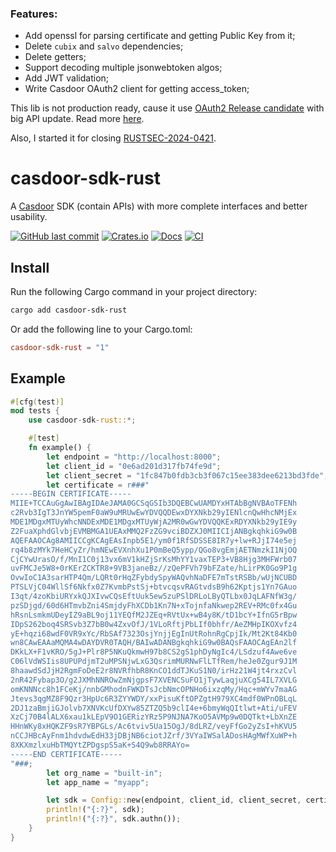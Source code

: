 ### Features:
* Add openssl for parsing certificate and getting Public Key from it;
* Delete `cubix` and `salvo` dependencies;
* Delete getters;
* Support decoding multiple jsonwebtoken algos;
* Add JWT validation;
* Write Casdoor OAuth2 client for getting access_token;

This lib is not production ready, cause it use [OAuth2 Release candidate](https://github.com/ramosbugs/oauth2-rs/tree/5.0.0-rc.1) with big API update.
Read more [here](https://github.com/ramosbugs/oauth2-rs/blob/main/UPGRADE.md).

Also, I started it for closing [RUSTSEC-2024-0421](https://rustsec.org/advisories/RUSTSEC-2024-0421.html).

# casdoor-sdk-rust

A [Casdoor](https://github.com/casdoor/casdoor) SDK (contain APIs) with more complete interfaces and better usability.

[![GitHub last commit](https://img.shields.io/github/last-commit/DMoscicki/casdoor-sdk-rust)](https://github.com/DMoscicki/casdoor-sdk-rust/commits/main)
[![Crates.io](https://img.shields.io/crates/v/casdoor-sdk-rust.svg)](https://crates.io/crates/casdoor-sdk-rust)
[![Docs](https://docs.rs/casdoor-sdk-rust/badge.svg)](https://docs.rs/casdoor-sdk-rust)
[![CI](https://github.com/DMoscicki/casdoor-sdk-rust/actions/workflows/security_audit.yml/badge.svg)](https://github.com/DMoscicki/casdoor-sdk-rust/actions/workflows/security_audit.yml)

## Install

Run the following Cargo command in your project directory:

```sh
cargo add casdoor-sdk-rust
```

Or add the following line to your Cargo.toml:

```toml
casdoor-sdk-rust = "1"
```

## Example

```rust
#[cfg(test)]
mod tests {
    use casdoor-sdk-rust::*;

    #[test]
    fn example() {
        let endpoint = "http://localhost:8000";
        let client_id = "0e6ad201d317fb74fe9d";
        let client_secret = "1fc847b0fdb3cb3f067c15ee383dee6213bd3fde";
        let certificate = r###"
-----BEGIN CERTIFICATE-----
MIIE+TCCAuGgAwIBAgIDAeJAMA0GCSqGSIb3DQEBCwUAMDYxHTAbBgNVBAoTFENh
c2Rvb3IgT3JnYW5pemF0aW9uMRUwEwYDVQQDEwxDYXNkb29yIENlcnQwHhcNMjEx
MDE1MDgxMTUyWhcNNDExMDE1MDgxMTUyWjA2MR0wGwYDVQQKExRDYXNkb29yIE9y
Z2FuaXphdGlvbjEVMBMGA1UEAxMMQ2FzZG9vciBDZXJ0MIICIjANBgkqhkiG9w0B
AQEFAAOCAg8AMIICCgKCAgEAsInpb5E1/ym0f1RfSDSSE8IR7y+lw+RJjI74e5ej
rq4b8zMYk7HeHCyZr/hmNEwEVXnhXu1P0mBeQ5ypp/QGo8vgEmjAETNmzkI1NjOQ
CjCYwUrasO/f/MnI1C0j13vx6mV1kHZjSrKsMhYY1vaxTEP3+VB8Hjg3MHFWrb07
uvFMCJe5W8+0rKErZCKTR8+9VB3janeBz//zQePFVh79bFZate/hLirPK0Go9P1g
OvwIoC1A3sarHTP4Qm/LQRt0rHqZFybdySpyWAQvhNaDFE7mTstRSBb/wUjNCUBD
PTSLVjC04WllSf6Nkfx0Z7KvmbPstSj+btvcqsvRAGtvdsB9h62Kptjs1Yn7GAuo
I3qt/4zoKbiURYxkQJXIvwCQsEftUuk5ew5zuPSlDRLoLByQTLbx0JqLAFNfW3g/
pzSDjgd/60d6HTmvbZni4SmjdyFhXCDb1Kn7N+xTojnfaNkwep2REV+RMc0fx4Gu
hRsnLsmkmUDeyIZ9aBL9oj11YEQfM2JZEq+RVtUx+wB4y8K/tD1bcY+IfnG5rBpw
IDpS262boq4SRSvb3Z7bB0w4ZxvOfJ/1VLoRftjPbLIf0bhfr/AeZMHpIKOXvfz4
yE+hqzi68wdF0VR9xYc/RbSAf7323OsjYnjjEgInUtRohnRgCpjIk/Mt2Kt84Kb0
wn8CAwEAAaMQMA4wDAYDVR0TAQH/BAIwADANBgkqhkiG9w0BAQsFAAOCAgEAn2lf
DKkLX+F1vKRO/5gJ+Plr8P5NKuQkmwH97b8CS2gS1phDyNgIc4/LSdzuf4Awe6ve
C06lVdWSIis8UPUPdjmT2uMPSNjwLxG3QsrimMURNwFlLTfRem/heJe0Zgur9J1M
8haawdSdJjH2RgmFoDeE2r8NVRfhbR8KnCO1ddTJKuS1N0/irHz21W4jt4rxzCvl
2nR42Fybap3O/g2JXMhNNROwZmNjgpsF7XVENCSuFO1jTywLaqjuXCg54IL7XVLG
omKNNNcc8h1FCeKj/nnbGMhodnFWKDTsJcbNmcOPNHo6ixzqMy/Hqc+mWYv7maAG
Jtevs3qgMZ8F9Qzr3HpUc6R3ZYYWDY/xxPisuKftOPZgtH979XC4mdf0WPnOBLqL
2DJ1zaBmjiGJolvb7XNVKcUfDXYw85ZTZQ5b9clI4e+6bmyWqQItlwt+Ati/uFEV
XzCj70B4lALX6xau1kLEpV9O1GERizYRz5P9NJNA7KoO5AVMp9w0DQTkt+LbXnZE
HHnWKy8xHQKZF9sR7YBPGLs/Ac6tviv5Ua15OgJ/8dLRZ/veyFfGo2yZsI+hKVU5
nCCJHBcAyFnm1hdvdwEdH33jDBjNB6ciotJZrf/3VYaIWSalADosHAgMWfXuWP+h
8XKXmzlxuHbTMQYtZPDgspS5aK+S4Q9wb8RRAYo=
-----END CERTIFICATE-----
"###;
        let org_name = "built-in";
        let app_name = "myapp";

        let sdk = Config::new(endpoint, client_id, client_secret, certificate, org_name, Some(app_name.to_owned())).into_sdk();
        println!("{:?}", sdk);
        println!("{:?}", sdk.authn());
    }
}
```
